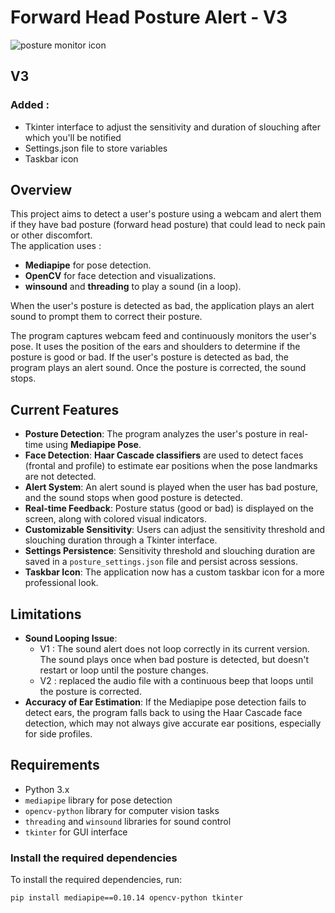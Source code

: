 # Forward Head Posture Alert - V3

![posture monitor icon](attachment:posture_monitor_icon.png)

## V3
### Added :
- Tkinter interface to adjust the sensitivity and duration of slouching after which you'll be notified
- Settings.json file to store variables
- Taskbar icon

## Overview
This project aims to detect a user's posture using a webcam and alert them if they have bad posture (forward head posture) that could lead to neck pain or other discomfort.  
The application uses :
- **Mediapipe** for pose detection.
- **OpenCV** for face detection and visualizations.
- **winsound** and **threading** to play a sound (in a loop).
  
When the user's posture is detected as bad, the application plays an alert sound to prompt them to correct their posture. 

The program captures webcam feed and continuously monitors the user's pose. It uses the position of the ears and shoulders to determine if the posture is good or bad. If the user's posture is detected as bad, the program plays an alert sound. Once the posture is corrected, the sound stops.

## Current Features
- **Posture Detection**: The program analyzes the user's posture in real-time using **Mediapipe Pose**.
- **Face Detection**: **Haar Cascade classifiers** are used to detect faces (frontal and profile) to estimate ear positions when the pose landmarks are not detected.
- **Alert System**: An alert sound is played when the user has bad posture, and the sound stops when good posture is detected.
- **Real-time Feedback**: Posture status (good or bad) is displayed on the screen, along with colored visual indicators.
- **Customizable Sensitivity**: Users can adjust the sensitivity threshold and slouching duration through a Tkinter interface.
- **Settings Persistence**: Sensitivity threshold and slouching duration are saved in a `posture_settings.json` file and persist across sessions.
- **Taskbar Icon**: The application now has a custom taskbar icon for a more professional look.

## Limitations
- **Sound Looping Issue**: 
    - V1 : The sound alert does not loop correctly in its current version. The sound plays once when bad posture is detected, but doesn't restart or loop until the posture changes.
    - V2 : replaced the audio file with a continuous beep that loops until the posture is corrected.
- **Accuracy of Ear Estimation**: If the Mediapipe pose detection fails to detect ears, the program falls back to using the Haar Cascade face detection, which may not always give accurate ear positions, especially for side profiles.

## Requirements
- Python 3.x
- `mediapipe` library for pose detection
- `opencv-python` library for computer vision tasks
- `threading` and `winsound` libraries for sound control
- `tkinter` for GUI interface

### Install the required dependencies
To install the required dependencies, run:

```bash
pip install mediapipe==0.10.14 opencv-python tkinter

